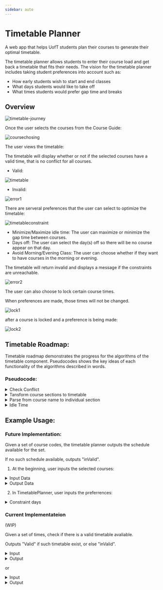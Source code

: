```yaml
---
sidebar: auto
---
```

# Timetable Planner

A web app that helps UofT students plan their courses to generate their optimal timetable. 

The timetable planner allows students to enter their course load and get back a timetable that fits their needs. The vision for the timetable planner includes taking student preferences into account such as: 

- How early students wish to start and end classes
- What days students would like to take off
- What times students would prefer gap time and breaks


## Overview

![timetable-journey](./Timetable-journey.png)

Once the user selects the courses from the Course Guide:

![coursechosing](./coursechosing.png)

The user views the timetable:

The timetable will display whether or not if the selected courses have a valid time, that is no conflict for all courses.

 - Valid:
 
![timetable](./timetable.png)

 - Invalid:
 
![error1](./error1.png)

There are serveral preferences that the user can select to optimize the timetable:

![timetableconstraint](./timetableconstraint.png)


 - Minimize/Maximize idle time: The user can maximize or minimize the gap time between courses.
 - Days off: The user can select the day(s) off so there will be no course appear on that day.
 - Avoid Morning/Evening Class: The user can choose whether if they want to have courses in the morning or evening.
 
The timetable will return invalid and displays a message if the constraints are unreachable.

![error2](./error2.png)

The user can also choose to lock certain course times. 

When preferences are made, those times will not be changed.

![lock1](./lock1.png)

after a course is locked and a preference is being made:

![lock2](./lock2.png)

## Timetable Roadmap:

Timetable roadmap demonstrates the progress for the algorithms of the timetable component. 
Pseudocodes shows the key ideas of each functionality of the algorithms described in words.

### Pseudocode:
<details>
<summary> Check Conflict</summary>

```json

This program checks if there are conflict in the timetable

function overlap (timetable){

    for day in timetable
        if the times of the day overlaps each other
            return false
    return true

}

```

</details>
<details>
<summary> Tansform course sections to timetable</summary>

```json

This program takes in specific course secitons and convert to a timetable also checks for invalid time provided by the user

funtion bucket_course_by_day(course_list, invalid_time)s{

    for course in course_list
        append to timetable
    for invalid_time_section in invalid_times
        append to timetable
    check if valid or not by overlap function

}

```

</details>
<details>
<summary> Parse from course name to individual section</summary>

```json

This program takes in the input course data from example usage and produce a list of all combinations of the section times for the courses.

function courseToTime(course_lists){

    for course in course_lists
        for section in the course
            check if the enrolment is not full
                list of available courses appends the specific section of that couse
    Make a combination out of all the courses from the list of available courses
    return the list of all possible combination

}

```

</details>

<details>
<summary> Idle Time</summary>

```json

This program takes in a set of timetables and return the max or min idle time timetable based on the preference

function idleTime(set_timetable, max_or_min){

    for timetable in set_timetable
        sum up all the idle time and store the index
    check for the max and min of the idletimes
    return based on max_or_min

}

```

</details>




## Example Usage:

### Future Implementation:



Given a set of course codes, the timetable planner outputs the schedule available for the set.

If no such schedule available, outputs "inValid".

[Comment]: # (Setting up preference are still work in progress)

1. At the beginning, user inputs the selected courses:


<details>
    <summary>Input Data</summary>

```json
#provided two courses with two section for simplicity
{
    "CourseCode": {
        "CSC108H5F2019":{
            "L0101":[{
                "MONDAY":[32400, 36000],
                "WEDNESDAY":[32400, 36000],
                "FRIDAY":[32400, 36000],
                "size":160,
                "enrolment":0

            }],
            "L0107":[{
                "WEDNESDAY":[64800, 75600],
                "size":160,
                "enrolment":0
                }]
        },
        "CSC318H5F2019":{
            "L0101":[{
                "TUESDAY":[68400, 75600],
                "WEDNESDAY":[68400, 75600],
                "size": 60,
                "enrolment": 0
            }],
            "T0107":[{
                "THURSDAY":[68400, 75600],
                "size": 60,
                "enrolment": 0
                }]
        },
        
}

```

</details>


<details>
    <summary>Output Data</summary>

#### Output:

```json

{
    "MONDAY":[
        {
            "CSC108H5F2019L0101":[32400, 36000]
        }
        ],
    "TUESDAY":[
        {
            "CSC318H5F2019L0101":[68400, 75600]
        }
        ],
    "WEDNESDAY":[
        {
            "CSC108H5F2019L0101":[32400, 36000]
        },
        {
            "CSC318H5F2019L0101":[68400, 75600]
        }
        ],
    "THURSDAY":[
        {
            "CSC318H5F2019T0101":[68400, 75600]
        }
        ],
    "FRIDAY":[
        {
            "CSC108H5F2019L0101":[32400, 36000]
        }
        ],
}

```

</details>

2. In TimetablePlanner, user inputs the preferrences:

<details>
<summary>Constraint days</summary>

Valid:

<details>
    <summary>Input Data</summary>

```json
#provided two courses with two section for simplicity
{
    "CourseCode": {
        "CSC108H5F2019":{
            "L0101":[{
                "MONDAY":[32400, 36000],
                "WEDNESDAY":[32400, 36000],
                "FRIDAY":[32400, 36000],
                "size":160,
                "enrolment":0

            }],
            "L0107":[{
                "WEDNESDAY":[64800, 75600],
                "size":160,
                "enrolment":0
                }]
        },
        "CSC318H5F2019":{
            "L0101":[{
                "TUESDAY":[68400, 75600],
                "WEDNESDAY":[68400, 75600],
                "size": 60,
                "enrolment": 0
            }],
            "T0107":[{
                "THURSDAY":[68400, 75600],
                "size": 60,
                "enrolment": 0
                }]
        },
        "Constraints":{
            "INVALIDTIME":[{
                "FRIDAY":[0, 1000000],//Friday off
                "WEDNESDAY":[75600, 1000000],// Wednesday avoiding evening class
            }]
        }
        
}

```

</details>

<details>
    <summary>Output Data</summary>

#### Output:

```json

{
    "MONDAY":[
        {

        }
        ],
    "TUESDAY":[
        {
            "CSC318H5F2019L0101":[68400, 75600]
        }
        ],
    "WEDNESDAY":[
        {
            "CSC108H5F2019L0107":[68400, 75600]
        },
        {
            "CSC318H5F2019L0101":[68400, 75600]
        }
        ],
    "THURSDAY":[
        {
            "CSC318H5F2019T0101":[68400, 75600]
        }
        ],
    "FRIDAY":[
        {

        }
        ],
}

```

</details>


Invalid:

<details>
    <summary>Input Data</summary>

```json
#provided two courses with two section for simplicity
{
    "CourseCode": {
        "CSC108H5F2019":{
            "L0101":[{
                "MONDAY":[32400, 36000],
                "WEDNESDAY":[32400, 36000],
                "FRIDAY":[32400, 36000],
                "size":160,
                "enrolment":0

            }],
            "L0107":[{
                "WEDNESDAY":[64800, 75600],
                "size":160,
                "enrolment":0
                }]
        },
        "CSC318H5F2019":{
            "L0101":[{
                "TUESDAY":[68400, 75600],
                "WEDNESDAY":[68400, 75600],
                "size": 60,
                "enrolment": 0
            }],
            "T0107":[{
                "THURSDAY":[68400, 75600],
                "size": 60,
                "enrolment": 0
                }]
        },
        "Constraints":{
            "INVALIDTIME":[{
                "TUESDAY":[0, 1000000],//Tuesday off
                "WEDNESDAY":[75600, 1000000],// Wednesday avoiding evening class
            }]
        }
        
}

```

</details>

<details>
    <summary>Output Data</summary>

#### Output:

```json

"invalid"//There are courses at Tuesday

```

</details>
</details>

### Current Implementateion
(WIP)

Given a set of times, check if there is a valid timetable avaliable.

Outputs "Valid" if such timetable exist, or else "inValid".

<details>
<summary>Input</summary>

```json
#provided one set of time to check if a valid timetable exist
{
    "CourseCode": {
        "CSC108H5F2019":{
            "L0101":[{
                "MONDAY":[32400, 36000],
                "WEDNESDAY":[32400, 36000],
                "FRIDAY":[32400, 36000],
                "size":160,
                "enrolment":0

            }],
        },
        "CSC318H5F2019":{
            "L0101":[{
                "TUESDAY":[68400, 75600],
                "WEDNESDAY":[68400, 75600],
                "size": 60,
                "enrolment": 0
            }],
        },
        
}
```

</details>


<details>
<summary>Output</summary>

```json
"Valid"
```

</details>

or


<details>
<summary>Input</summary>

```json
#provided one set of time to check if a valid timetable exist
{
    "CourseCode": {
        "CSC108H5F2019":{
            "L0107":[{
                "WEDNESDAY":[64800, 75600],
                "size":160,
                "enrolment":0
                }]
        },
        "CSC318H5F2019":{
            "L0101":[{
                "TUESDAY":[68400, 75600],
                "WEDNESDAY":[68400, 75600],
                "size": 60,
                "enrolment": 0
            }],
        },
        
}

```

</details>

<details>
<summary>Output</summary>

```json

"inValid"
```
</details>